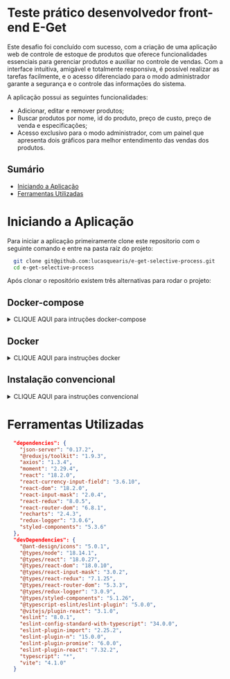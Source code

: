 # Teste prático desenvolvedor front-end E-Get

Este desafio foi concluído com sucesso, com a criação de uma aplicação web de controle de estoque de produtos que oferece funcionalidades essenciais para gerenciar produtos e auxiliar no controle de vendas. Com a interface intuitiva, amigável e totalmente responsiva, é possível realizar as tarefas facilmente, e o acesso diferenciado para o modo administrador garante a segurança e o controle das informações do sistema.

A aplicação possui as seguintes funcionalidades:

- Adicionar, editar e remover produtos;
- Buscar produtos por nome, id do produto, preço de custo, preço de venda e especificações;
- Acesso exclusivo para o modo administrador, com um painel que apresenta dois gráficos para melhor entendimento das vendas dos produtos.

## Sumário

- [Iniciando a Aplicação](#initApp)
- [Ferramentas Utilizadas](#frameworks)

# <a name="initApp"></a> Iniciando a Aplicação

Para iniciar a aplicação primeiramente clone este repositorio com o seguinte comando e entre na pasta raíz do projeto:

```bash
  git clone git@github.com:lucasquearis/e-get-selective-process.git
  cd e-get-selective-process
```

Após clonar o repositório existem três alternativas para rodar o projeto:

## Docker-compose

<details><summary>CLIQUE AQUI para intruções docker-compose</summary>
<hr>

Apenas utilize o comando a seguir e veja a mágica acontecer 😁

```bash
   docker-compose up -d
```

Acesse o front-end através desse link:
<http://localhost:3000/>

Acesse o back-end através desse link:
<http://localhost:8080/>

</details>

## Docker

<details><summary>CLIQUE AQUI para instruções docker</summary>
<hr>

Estando na pasta raíz do projeto, use os seguintes comandos para entrar no diretório do back-end, montar a imagem docker e subir o container:

```bash
   cd back-end
   yarn docker-image
   yarn docker-container
```

Com o container online você pode acessar a api através desse link:
<http://localhost:8080/>

Agora basta voltar para o diretório raiz e repetir o processo no diretório do front-end:

```bash
   cd ..
   cd front-end
   yarn docker-image
   yarn docker-container
```

Acesse o front-end através desse link:
<http://localhost:3000/>

</details>

## Instalação convencional

<details><summary>CLIQUE AQUI para instruções convencional</summary>
<hr>

Estando na pasta raíz do projeto, use os seguintes comandos para entrar no diretório do back-end, instalar as dependencias e inicia-lo:

```bash
   cd back-end
   yarn
   yarn start
```

Com o back-end online você pode acessar a api através desse link:
<http://localhost:8080/>

Abra outro terminal para subir o front-end, entre no repositório raiz do projeto, instale todas as dependencias e inicie:

```bash
   cd front-end
   yarn
   yarn start
```

Com o back-end iniciado acesse o front-end através desse link:
<http://localhost:3000/>

</details>

# <a name="frameworks"></a> Ferramentas Utilizadas

```json
  "dependencies": {
    "json-server": "0.17.2",
    "@reduxjs/toolkit": "1.9.3",
    "axios": "1.3.4",
    "moment": "2.29.4",
    "react": "18.2.0",
    "react-currency-input-field": "3.6.10",
    "react-dom": "18.2.0",
    "react-input-mask": "2.0.4",
    "react-redux": "8.0.5",
    "react-router-dom": "6.8.1",
    "recharts": "2.4.3",
    "redux-logger": "3.0.6",
    "styled-components": "5.3.6"
  },
  "devDependencies": {
    "@ant-design/icons": "5.0.1",
    "@types/node": "18.14.1",
    "@types/react": "18.0.27",
    "@types/react-dom": "18.0.10",
    "@types/react-input-mask": "3.0.2",
    "@types/react-redux": "7.1.25",
    "@types/react-router-dom": "5.3.3",
    "@types/redux-logger": "3.0.9",
    "@types/styled-components": "5.1.26",
    "@typescript-eslint/eslint-plugin": "5.0.0",
    "@vitejs/plugin-react": "3.1.0",
    "eslint": "8.0.1",
    "eslint-config-standard-with-typescript": "34.0.0",
    "eslint-plugin-import": "2.25.2",
    "eslint-plugin-n": "15.0.0",
    "eslint-plugin-promise": "6.0.0",
    "eslint-plugin-react": "7.32.2",
    "typescript": "*",
    "vite": "4.1.0"
  }
```

